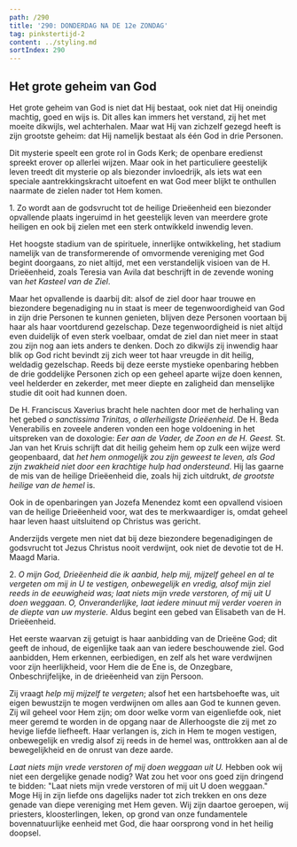 ```yaml
---
path: /290
title: '290: DONDERDAG NA DE 12e ZONDAG'
tag: pinkstertijd-2
content: ../styling.md
sortIndex: 290
---
```


## Het grote geheim van God

Het grote geheim van God is niet dat Hij bestaat, ook niet dat Hij oneindig machtig, goed en wijs is. Dit alles kan immers het verstand, zij het met moeite dikwijls, wel achterhalen. Maar wat Hij van zichzelf gezegd heeft is zijn grootste geheim: dat Hij namelijk bestaat als één God in drie Personen.

Dit mysterie speelt een grote rol in Gods Kerk; de openbare eredienst spreekt erover op allerlei wijzen. Maar ook in het particuliere geestelijk leven treedt dit mysterie op als biezonder invloedrijk, als iets wat een speciale aantrekkingskracht uitoefent en wat God meer blijkt te onthullen naarmate de zielen nader tot Hem komen.

1\. Zo wordt aan de godsvrucht tot de heilige Drieëenheid een biezonder opvallende plaats ingeruimd in het geestelijk leven van meerdere grote heiligen en ook bij zielen met een sterk ontwikkeld inwendig leven.

Het hoogste stadium van de spirituele, innerlijke ontwikkeling, het stadium namelijk van de transformerende of omvormende vereniging met God begint doorgaans, zo niet altijd, met een verstandelijk visioen van de H. Drieëenheid, zoals Teresia van Avila dat beschrijft in de zevende woning van _het Kasteel van de Ziel_.

Maar het opvallende is daarbij dit: alsof de ziel door haar trouwe en biezondere begenadiging nu in staat is meer de tegenwoordigheid van God in zijn drie Personen te kunnen genieten, blijven deze Personen voortaan bij haar als haar voortdurend gezelschap. Deze tegenwoordigheid is niet altijd even duidelijk of even sterk voelbaar, omdat de ziel dan niet meer in staat zou zijn nog aan iets anders te denken. Doch zo dikwijls zij inwendig haar blik op God richt bevindt zij zich weer tot haar vreugde in dit heilig, weldadig gezelschap. Reeds bij deze eerste mystieke openbaring hebben de drie goddelijke Personen zich op een geheel aparte wijze doen kennen, veel helderder en zekerder, met meer diepte en zaligheid dan menselijke studie dit ooit had kunnen doen.

De H. Franciscus Xaverius bracht hele nachten door met de herhaling van het gebed _o sanctissima Trinitas, o allerheiligste Drieëenheid_. De H. Beda Venerabilis en zoveele anderen vonden een hoge voldoening in het uitspreken van de doxologie: _Eer aan de Vader, de Zoon en de H. Geest._ St. Jan van het Kruis schrijft dat dit heilig geheim hem op zulk een wijze werd geopenbaard, dat _het hem onmogelijk zou zijn geweest te leven, als God zijn zwakheid niet door een krachtige hulp had ondersteund_. Hij las gaarne de mis van de heilige Drieëenheid die, zoals hij zich uitdrukt, _de grootste heilige van de hemel_ is.

Ook in de openbaringen yan Jozefa Menendez komt een opvallend visioen van de heilige Drieëenheid voor, wat des te merkwaardiger is, omdat geheel haar leven haast uitsluitend op Christus was gericht.

Anderzijds vergete men niet dat bij deze biezondere begenadigingen de godsvrucht tot Jezus Christus nooit verdwijnt, ook niet de devotie tot de H. Maagd Maria.

2\. _O mijn God, Drieëenheid die ik aanbid, help mij, mijzelf geheel en al te vergeten om mij in U te vestigen, onbewegelijk en vredig, alsof mijn ziel reeds in de eeuwigheid was; laat niets mijn vrede verstoren, of mij uit U doen weggaan. O, Onveranderlijke, laat iedere minuut mij verder voeren in de diepte van uw mysterie._ Aldus begint een gebed van Elisabeth van de H. Drieëenheid.

Het eerste waarvan zij getuigt is haar aanbidding van de Drieëne God; dit geeft de inhoud, de eigenlijke taak aan van iedere beschouwende ziel. God aanbidden, Hem erkennen, eerbiedigen, en zelf als het ware verdwijnen voor zijn heerlijkheid, voor Hem die de Ene is, de Onzegbare, Onbeschrijfelijke, in de drieëenheid van zijn Persoon.

Zij vraagt _help mij mijzelf te vergeten_; alsof het een hartsbehoefte was, uit eigen bewustzijn te mogen verdwijnen om alles aan God te kunnen geven. Zij wil geheel voor Hem zijn; om door welke vorm van eigenliefde ook, niet meer geremd te worden in de opgang naar de Allerhoogste die zij met zo hevige liefde liefheeft. Haar verlangen is, zich in Hem te mogen vestigen, onbewegelijk en vredig alsof zij reeds in de hemel was, onttrokken aan al de bewegelijkheid en de onrust van deze aarde.

_Laat niets mijn vrede verstoren of mij doen weggaan uit U._ Hebben ook wij niet een dergelijke genade nodig? Wat zou het voor ons goed zijn dringend te bidden: "Laat niets mijn vrede verstoren of mij uit U doen weggaan." Moge Hij in zijn liefde ons dagelijks nader tot zich trekken en ons deze genade van diepe vereniging met Hem geven. Wij zijn daartoe geroepen, wij priesters, kloosterlingen, leken, op grond van onze fundamentele bovennatuurlijke eenheid met God, die haar oorsprong vond in het heilig doopsel.
